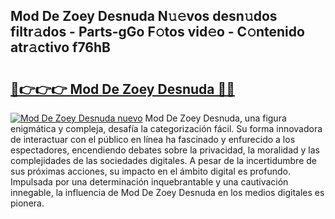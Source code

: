 ## Mod De Zoey Desnuda N𝚞𝚎vos desn𝚞dos filtr𝚊dos - Parts-gGo F𝚘tos vid𝚎o - C𝚘ntenido atr𝚊ctivo f76hB

# <h2><a href="http://mbchi5o.tromn.icu/?c=Mod+De+Zoey+Desnuda">🔗👉👉👉 Mod De Zoey Desnuda 🔗🔗</a></h2>

[![Mod De Zoey Desnuda nuevo](https://i.imgur.com/pEAQMta.gif)](http://mbchi5o.tromn.icu/?c=Mod+De+Zoey+Desnuda)
Mod De Zoey Desnuda, una figura enigmática y compleja, desafía la categorización fácil. Su forma innovadora de interactuar con el público en línea ha fascinado y enfurecido a los espectadores, encendiendo debates sobre la privacidad, la moralidad y las complejidades de las sociedades digitales. A pesar de la incertidumbre de sus próximas acciones, su impacto en el ámbito digital es profundo. Impulsada por una determinación inquebrantable y una cautivación innegable, la influencia de Mod De Zoey Desnuda en los medios digitales es pionera.
